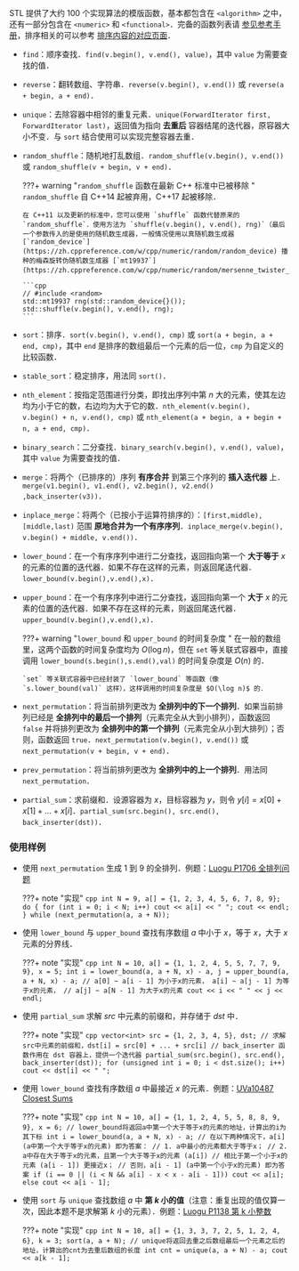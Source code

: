 STL 提供了大约 100 个实现算法的模版函数，基本都包含在 `<algorithm>` 之中，还有一部分包含在 `<numeric>` 和 `<functional>`．完备的函数列表请 [参见参考手册](https://zh.cppreference.com/w/cpp/algorithm)，排序相关的可以参考 [排序内容的对应页面](../../basic/stl-sort.md)．

-   `find`：顺序查找．`find(v.begin(), v.end(), value)`，其中 `value` 为需要查找的值．

-   `reverse`：翻转数组、字符串．`reverse(v.begin(), v.end())` 或 `reverse(a + begin, a + end)`．

-   `unique`：去除容器中相邻的重复元素．`unique(ForwardIterator first, ForwardIterator last)`，返回值为指向 **去重后** 容器结尾的迭代器，原容器大小不变．与 `sort` 结合使用可以实现完整容器去重．

-   `random_shuffle`：随机地打乱数组．`random_shuffle(v.begin(), v.end())` 或 `random_shuffle(v + begin, v + end)`．

    ???+ warning "`random_shuffle` 函数在最新 C++ 标准中已被移除 "
        `random_shuffle` 自 C++14 起被弃用，C++17 起被移除．
        
        在 C++11 以及更新的标准中，您可以使用 `shuffle` 函数代替原来的 `random_shuffle`．使用方法为 `shuffle(v.begin(), v.end(), rng)`（最后一个参数传入的是使用的随机数生成器，一般情况使用以真随机数生成器 [`random_device`](https://zh.cppreference.com/w/cpp/numeric/random/random_device) 播种的梅森旋转伪随机数生成器 [`mt19937`](https://zh.cppreference.com/w/cpp/numeric/random/mersenne_twister_engine)）．
        
        ```cpp
        // #include <random>
        std::mt19937 rng(std::random_device{}());
        std::shuffle(v.begin(), v.end(), rng);
        ```

-   `sort`：排序．`sort(v.begin(), v.end(), cmp)` 或 `sort(a + begin, a + end, cmp)`，其中 `end` 是排序的数组最后一个元素的后一位，`cmp` 为自定义的比较函数．

-   `stable_sort`：稳定排序，用法同 `sort()`．

-   `nth_element`：按指定范围进行分类，即找出序列中第 $n$ 大的元素，使其左边均为小于它的数，右边均为大于它的数．`nth_element(v.begin(), v.begin() + n, v.end(), cmp)` 或 `nth_element(a + begin, a + begin + n, a + end, cmp)`．

-   `binary_search`：二分查找．`binary_search(v.begin(), v.end(), value)`，其中 `value` 为需要查找的值．

-   `merge`：将两个（已排序的）序列 **有序合并** 到第三个序列的 **插入迭代器** 上．`merge(v1.begin(), v1.end(), v2.begin(), v2.end() ,back_inserter(v3))`．

-   `inplace_merge`：将两个（已按小于运算符排序的）：`[first,middle), [middle,last)` 范围 **原地合并为一个有序序列**．`inplace_merge(v.begin(), v.begin() + middle, v.end())`．

-   `lower_bound`：在一个有序序列中进行二分查找，返回指向第一个 **大于等于**  $x$ 的元素的位置的迭代器．如果不存在这样的元素，则返回尾迭代器．`lower_bound(v.begin(),v.end(),x)`．

-   `upper_bound`：在一个有序序列中进行二分查找，返回指向第一个 **大于**  $x$ 的元素的位置的迭代器．如果不存在这样的元素，则返回尾迭代器．`upper_bound(v.begin(),v.end(),x)`．

    ???+ warning "`lower_bound` 和 `upper_bound` 的时间复杂度 "
        在一般的数组里，这两个函数的时间复杂度均为 $O(\log n)$，但在 `set` 等关联式容器中，直接调用 `lower_bound(s.begin(),s.end(),val)` 的时间复杂度是 $O(n)$ 的．
        
        `set` 等关联式容器中已经封装了 `lower_bound` 等函数（像 `s.lower_bound(val)` 这样），这样调用的时间复杂度是 $O(\log n)$ 的．

-   `next_permutation`：将当前排列更改为 **全排列中的下一个排列**．如果当前排列已经是 **全排列中的最后一个排列**（元素完全从大到小排列），函数返回 `false` 并将排列更改为 **全排列中的第一个排列**（元素完全从小到大排列）；否则，函数返回 `true`．`next_permutation(v.begin(), v.end())` 或 `next_permutation(v + begin, v + end)`．

-   `prev_permutation`：将当前排列更改为 **全排列中的上一个排列**．用法同 `next_permutation`．

-   `partial_sum`：求前缀和．设源容器为 $x$，目标容器为 $y$，则令 $y[i]=x[0]+x[1]+\dots+x[i]$．`partial_sum(src.begin(), src.end(), back_inserter(dst))`．

### 使用样例

-   使用 `next_permutation` 生成 $1$ 到 $9$ 的全排列．例题：[Luogu P1706 全排列问题](https://www.luogu.com.cn/problem/P1706)

    ???+ note "实现"
        ```cpp
        int N = 9, a[] = {1, 2, 3, 4, 5, 6, 7, 8, 9};
        do {
          for (int i = 0; i < N; i++) cout << a[i] << " ";
          cout << endl;
        } while (next_permutation(a, a + N));
        ```
-   使用 `lower_bound` 与 `upper_bound` 查找有序数组 $a$ 中小于 $x$，等于 $x$，大于 $x$ 元素的分界线．

    ???+ note "实现"
        ```cpp
        int N = 10, a[] = {1, 1, 2, 4, 5, 5, 7, 7, 9, 9}, x = 5;
        int i = lower_bound(a, a + N, x) - a, j = upper_bound(a, a + N, x) - a;
        // a[0] ~ a[i - 1] 为小于x的元素， a[i] ~ a[j - 1] 为等于x的元素，
        // a[j] ~ a[N - 1] 为大于x的元素
        cout << i << " " << j << endl;
        ```
-   使用 `partial_sum` 求解 $src$ 中元素的前缀和，并存储于 $dst$ 中．

    ???+ note "实现"
        ```cpp
        vector<int> src = {1, 2, 3, 4, 5}, dst;
        // 求解src中元素的前缀和，dst[i] = src[0] + ... + src[i]
        // back_inserter 函数作用在 dst 容器上，提供一个迭代器
        partial_sum(src.begin(), src.end(), back_inserter(dst));
        for (unsigned int i = 0; i < dst.size(); i++) cout << dst[i] << " ";
        ```
-   使用 `lower_bound` 查找有序数组 $a$ 中最接近 $x$ 的元素．例题：[UVa10487 Closest Sums](https://onlinejudge.org/index.php?option=com_onlinejudge&Itemid=8&category=16&page=show_problem&problem=1428)

    ???+ note "实现"
        ```cpp
        int N = 10, a[] = {1, 1, 2, 4, 5, 5, 8, 8, 9, 9}, x = 6;
        // lower_bound将返回a中第一个大于等于x的元素的地址，计算出的i为其下标
        int i = lower_bound(a, a + N, x) - a;
        // 在以下两种情况下，a[i] (a中第一个大于等于x的元素) 即为答案：
        // 1. a中最小的元素都大于等于x；
        // 2. a中存在大于等于x的元素，且第一个大于等于x的元素 (a[i])
        // 相比于第一个小于x的元素 (a[i - 1]) 更接近x；
        // 否则，a[i - 1] (a中第一个小于x的元素) 即为答案
        if (i == 0 || (i < N && a[i] - x < x - a[i - 1]))
          cout << a[i];
        else
          cout << a[i - 1];
        ```
-   使用 `sort` 与 `unique` 查找数组 $a$ 中 **第 $k$ 小的值**（注意：重复出现的值仅算一次，因此本题不是求解第 $k$ 小的元素）．例题：[Luogu P1138 第 k 小整数](https://www.luogu.com.cn/problem/P1138)

    ???+ note "实现"
        ```cpp
        int N = 10, a[] = {1, 3, 3, 7, 2, 5, 1, 2, 4, 6}, k = 3;
        sort(a, a + N);
        // unique将返回去重之后数组最后一个元素之后的地址，计算出的cnt为去重后数组的长度
        int cnt = unique(a, a + N) - a;
        cout << a[k - 1];
        ```
